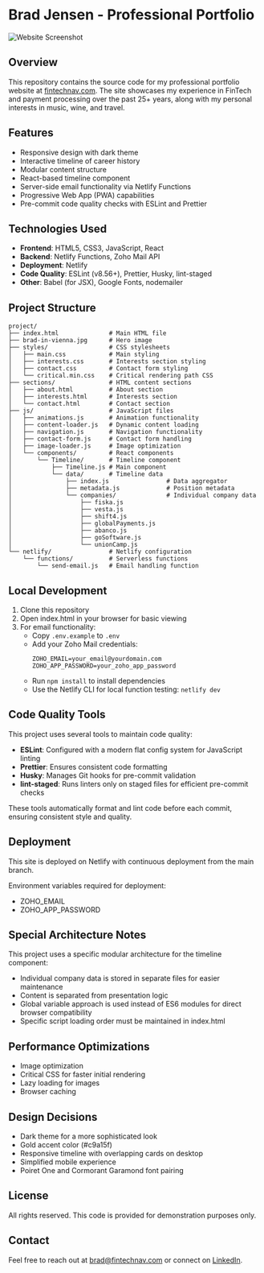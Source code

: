 # Brad Jensen - Professional Portfolio

![Website Screenshot](https://fintechnav.com/site-preview.png)

## Overview

This repository contains the source code for my professional portfolio website at [fintechnav.com](https://fintechnav.com). The site showcases my experience in FinTech and payment processing over the past 25+ years, along with my personal interests in music, wine, and travel.

## Features

- Responsive design with dark theme
- Interactive timeline of career history
- Modular content structure
- React-based timeline component
- Server-side email functionality via Netlify Functions
- Progressive Web App (PWA) capabilities
- Pre-commit code quality checks with ESLint and Prettier

## Technologies Used

- **Frontend**: HTML5, CSS3, JavaScript, React
- **Backend**: Netlify Functions, Zoho Mail API
- **Deployment**: Netlify
- **Code Quality**: ESLint (v8.56+), Prettier, Husky, lint-staged
- **Other**: Babel (for JSX), Google Fonts, nodemailer

## Project Structure

```
project/
├── index.html              # Main HTML file
├── brad-in-vienna.jpg      # Hero image
├── styles/                 # CSS stylesheets
│   ├── main.css            # Main styling
│   ├── interests.css       # Interests section styling
│   ├── contact.css         # Contact form styling
│   └── critical.min.css    # Critical rendering path CSS
├── sections/               # HTML content sections
│   ├── about.html          # About section
│   ├── interests.html      # Interests section
│   └── contact.html        # Contact section
├── js/                     # JavaScript files
│   ├── animations.js       # Animation functionality
│   ├── content-loader.js   # Dynamic content loading
│   ├── navigation.js       # Navigation functionality
│   ├── contact-form.js     # Contact form handling
│   ├── image-loader.js     # Image optimization
│   └── components/         # React components
│       └── Timeline/       # Timeline component
│           ├── Timeline.js # Main component
│           └── data/       # Timeline data
│               ├── index.js                # Data aggregator
│               ├── metadata.js             # Position metadata
│               └── companies/              # Individual company data
│                   ├── fiska.js
│                   ├── vesta.js
│                   ├── shift4.js
│                   ├── globalPayments.js
│                   ├── abanco.js
│                   ├── goSoftware.js
│                   └── unionCamp.js
└── netlify/                # Netlify configuration
    └── functions/          # Serverless functions
        └── send-email.js   # Email handling function
```

## Local Development

1. Clone this repository
2. Open index.html in your browser for basic viewing
3. For email functionality:
   - Copy `.env.example` to `.env`
   - Add your Zoho Mail credentials:
     ```
     ZOHO_EMAIL=your_email@yourdomain.com
     ZOHO_APP_PASSWORD=your_zoho_app_password
     ```
   - Run `npm install` to install dependencies
   - Use the Netlify CLI for local function testing: `netlify dev`

## Code Quality Tools

This project uses several tools to maintain code quality:

- **ESLint**: Configured with a modern flat config system for JavaScript linting
- **Prettier**: Ensures consistent code formatting
- **Husky**: Manages Git hooks for pre-commit validation
- **lint-staged**: Runs linters only on staged files for efficient pre-commit checks

These tools automatically format and lint code before each commit, ensuring consistent style and quality.

## Deployment

This site is deployed on Netlify with continuous deployment from the main branch.

Environment variables required for deployment:

- ZOHO_EMAIL
- ZOHO_APP_PASSWORD

## Special Architecture Notes

This project uses a specific modular architecture for the timeline component:

- Individual company data is stored in separate files for easier maintenance
- Content is separated from presentation logic
- Global variable approach is used instead of ES6 modules for direct browser compatibility
- Specific script loading order must be maintained in index.html

## Performance Optimizations

- Image optimization
- Critical CSS for faster initial rendering
- Lazy loading for images
- Browser caching

## Design Decisions

- Dark theme for a more sophisticated look
- Gold accent color (#c9a15f)
- Responsive timeline with overlapping cards on desktop
- Simplified mobile experience
- Poiret One and Cormorant Garamond font pairing

## License

All rights reserved. This code is provided for demonstration purposes only.

## Contact

Feel free to reach out at [brad@fintechnav.com](mailto:brad@fintechnav.com) or connect on [LinkedIn](https://www.linkedin.com/in/brad-jensen-0624563).